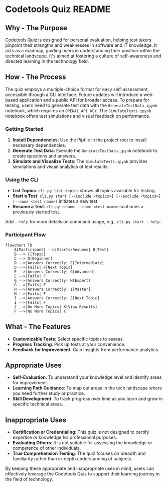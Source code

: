 # Codetools Quiz README

## Why - The Purpose

Codetools Quiz is designed for personal evaluation, helping test takers pinpoint their strengths and weaknesses in software and IT knowledge. It acts as a roadmap, guiding users in understanding their position within the technical landscape. It's aimed at fostering a culture of self-awareness and directed learning in the technology field.

## How - The Process

The quiz employs a multiple-choice format for easy self-assessment, accessible through a CLI interface. Future updates will introduce a web-based application and a public API for broader access. To prepare for testing, users need to generate test data with the `GenerateTestData.ipynb` notebook, which requires an `OPENAI_API_KEY`. The `SimulateTests.ipynb` notebook offers test simulations and visual feedback on performance.

### Getting Started

1. **Install Dependencies**: Use the Pipfile in the project root to install necessary dependencies.
2. **Generate Test Data**: Execute the `GenerateTestData.ipynb` notebook to create questions and answers.
3. **Simulate and Visualize Tests**: The `SimulateTests.ipynb` provides simulations and visual analytics of test results.

### Using the CLI

- **List Topics**: `cli.py list-topics` shows all topics available for testing.
- **Start a Test**: `cli.py start [--include <topics>] [--exclude <topics>] [--name <test name>]` initiates a new test.
- **Resume a Test**: `cli.py resume --name <test name>` continues a previously started test.

Add `--help` for more details on command usage, e.g., `cli.py start --help`.

### Participant Flow

```mermaid
flowchart TD
    A[Participant] -->|Starts/Resumes| B[Test]
    B --> C[Topic]
    C --> D[Beginner]
    D -->|Answers Correctly| E[Intermediate]
    D -->|Fails| F[Next Topic]
    E -->|Answers Correctly| G[Advanced]
    E -->|Fails| F
    G -->|Answers Correctly| H[Expert]
    G -->|Fails| F
    H -->|Answers Correctly| I[Master]
    H -->|Fails| F
    I -->|Answers Correctly| J[Next Topic]
    I -->|Fails| F
    J -->|No More Topics| K[View Results]
    F -->|No More Topics| K

```

## What - The Features

- **Customizable Tests**: Select specific topics to assess.
- **Progress Tracking**: Pick up tests at your convenience.
- **Feedback for Improvement**: Gain insights from performance analytics.

## Appropriate Uses

- **Self-Evaluation**: To understand your knowledge level and identify areas for improvement.
- **Learning Path Guidance**: To map out areas in the tech landscape where you need further study or practice.
- **Skill Development**: To track progress over time as you learn and grow in specific technical areas.

## Inappropriate Uses

- **Certification or Credentialing**: This quiz is not designed to certify expertise or knowledge for professional purposes.
- **Evaluating Others**: It is not suitable for assessing the knowledge or competence of other individuals.
- **True Comprehension Testing**: The quiz focuses on breadth and familiarity rather than in-depth understanding of subjects.

By keeping these appropriate and inappropriate uses in mind, users can effectively leverage the Codetools Quiz to support their learning journey in the field of technology.